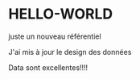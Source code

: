# HELLO-WORLD
juste un nouveau référentiel

J'ai mis à jour le  design des données

Data sont excellentes!!!!
